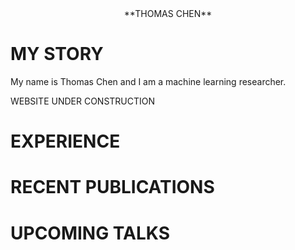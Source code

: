 <!-- font: tradegothic -->

<div align="center"> **THOMAS CHEN** </div>

# MY STORY
My name is Thomas Chen and I am a machine learning researcher.

WEBSITE UNDER CONSTRUCTION

# EXPERIENCE

# RECENT PUBLICATIONS

# UPCOMING TALKS
